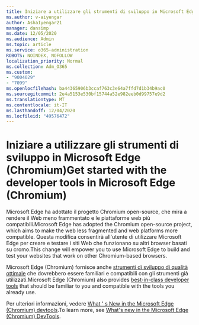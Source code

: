 ```yaml
---
title: Iniziare a utilizzare gli strumenti di sviluppo in Microsoft Edge (Chromium)
ms.author: v-aiyengar
author: AshaIyengar21
manager: dansimp
ms.date: 12/05/2020
ms.audience: Admin
ms.topic: article
ms.service: o365-administration
ROBOTS: NOINDEX, NOFOLLOW
localization_priority: Normal
ms.collection: Adm_O365
ms.custom:
- "9004029"
- "7099"
ms.openlocfilehash: ba44365906b3ccaf763c3e64a7ffd7d1b34b9ac0
ms.sourcegitcommit: 2e4a5153e530bf15744a52e982eeb0d99757e9d2
ms.translationtype: MT
ms.contentlocale: it-IT
ms.lasthandoff: 12/04/2020
ms.locfileid: "49576472"
---
```

# <a name="get-started-with-the-developer-tools-in-microsoft-edge-chromium"></a><span data-ttu-id="dad48-102">Iniziare a utilizzare gli strumenti di sviluppo in Microsoft Edge (Chromium)</span><span class="sxs-lookup"><span data-stu-id="dad48-102">Get started with the developer tools in Microsoft Edge (Chromium)</span></span>

<span data-ttu-id="dad48-103">Microsoft Edge ha adottato il progetto Chromium open-source, che mira a rendere il Web meno frammentato e le piattaforme web più compatibili.</span><span class="sxs-lookup"><span data-stu-id="dad48-103">Microsoft Edge has adopted the Chromium open-source project, which aims to make the web less fragmented and web platforms more compatible.</span></span> <span data-ttu-id="dad48-104">Questa modifica consentirà all'utente di utilizzare Microsoft Edge per creare e testare i siti Web che funzionano su altri browser basati su cromo.</span><span class="sxs-lookup"><span data-stu-id="dad48-104">This change will empower you to use Microsoft Edge to build and test your websites that work on other Chromium-based browsers.</span></span>

<span data-ttu-id="dad48-105">Microsoft Edge (Chromium) fornisce anche [strumenti di sviluppo di qualità ottimale](https://go.microsoft.com/fwlink/?linkid=2134941) che dovrebbero essere familiari e compatibili con gli strumenti già utilizzati.</span><span class="sxs-lookup"><span data-stu-id="dad48-105">Microsoft Edge (Chromium) also provides [best-in-class developer tools](https://go.microsoft.com/fwlink/?linkid=2134941) that should be familiar to you and compatible with the tools you already use.</span></span>

<span data-ttu-id="dad48-106">Per ulteriori informazioni, vedere [What ' s New in the Microsoft Edge (Chromium) devtools](https://go.microsoft.com/fwlink/?linkid=2135020).</span><span class="sxs-lookup"><span data-stu-id="dad48-106">To learn more, see [What's new in the Microsoft Edge (Chromium) DevTools](https://go.microsoft.com/fwlink/?linkid=2135020).</span></span>